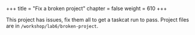+++
title = "Fix a broken project"
chapter = false
weight = 610
+++

This project has issues, fix them all to get a taskcat run to pass. Project files are in 
`/workshop/lab6/broken-project`.